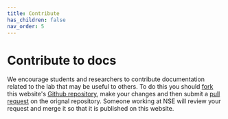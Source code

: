 ```yaml
---
title: Contribute
has_children: false
nav_order: 5
---
```


# Contribute to docs

We encourage students and researchers to contribute documentation related to the lab that may be useful to others. To do this you should [fork](https://help.github.com/en/github/getting-started-with-github/fork-a-repo) this website's [Github repository](https://github.com/KTH-Cyber-Security-Lab/NSE-lab-documentation), make your changes and then submit a [pull request](https://help.github.com/en/github/collaborating-with-issues-and-pull-requests/creating-a-pull-request-from-a-fork) on the orignal repository. Someone working at NSE will review your request and merge it so that it is published on this website.